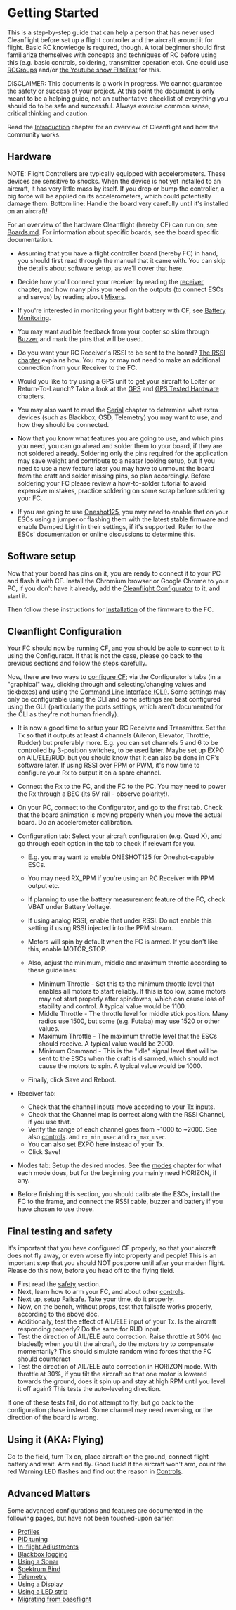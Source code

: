 # Getting Started

This is a step-by-step guide that can help a person that has never used Cleanflight before set up a flight controller and the aircraft around it for flight. Basic RC knowledge is required, though. A total beginner should first familiarize themselves with concepts and techniques of RC before using this (e.g. basic controls, soldering, transmitter operation etc). One could use [RCGroups](http://www.rcgroups.com/forums/index.php) and/or [the Youtube show FliteTest](https://www.youtube.com/user/flitetest) for this.

DISCLAIMER: This documents is a work in progress. We cannot guarantee the safety or success of your project. At this point the document is only meant to be a helping guide, not an authoritative checklist of everything you should do to be safe and successful. Always exercise common sense, critical thinking and caution.

Read the [Introduction](Introduction.md) chapter for an overview of Cleanflight and how the community works.

## Hardware

NOTE: Flight Controllers are typically equipped with accelerometers. These devices are sensitive to shocks. When the device is not yet installed  to an aircraft, it has very little mass by itself. If you drop or bump the controller, a big force will be applied on its accelerometers, which could potentially damage them. Bottom line: Handle the board very carefully until it's installed on an aircraft!

For an overview of the hardware Cleanflight (hereby CF) can run on, see [Boards.md](Boards.md). For information about specific boards, see the board specific documentation.

* Assuming that you have a flight controller board (hereby FC) in hand, you should first read through the manual that it came with. You can skip the details about software setup, as we'll cover that here.

* Decide how you'll connect your receiver by reading the [receiver](Rx.md) chapter, and how many pins you need on the outputs (to connect ESCs and servos) by reading about [Mixers](Mixer.md). 

* If you're interested in monitoring your flight battery with CF, see [Battery Monitoring](Battery.md).

* You may want audible feedback from your copter so skim through [Buzzer](Buzzer.md) and mark the pins that will be used.

* Do you want your RC Receiver's RSSI to be sent to the board? [The RSSI chapter](Rssi.md) explains how. You may or may not need to make an additional connection from your Receiver to the FC.

* Would you like to try using a GPS unit to get your aircraft to Loiter or Return-To-Launch? Take a look at the [GPS](Gps.md) and [GPS Tested Hardware](Gps_-_Tested_Hardware.md) chapters.

* You may also want to read the [Serial](Serial.md) chapter to determine what extra devices (such as Blackbox, OSD, Telemetry) you may want to use, and how they should be connected.

* Now that you know what features you are going to use, and which pins you need, you can go ahead and solder them to your board, if they are not soldered already. Soldering only the pins required for the application may save weight and contribute to a neater looking setup, but if you need to use a new feature later you may have to unmount the board from the craft and solder missing pins, so plan accordingly.  Before soldering your FC please review a how-to-solder tutorial to avoid expensive mistakes, practice soldering on some scrap before soldering your FC.

* If you are going to use [Oneshot125](Oneshot.md), you may need to enable that on your ESCs using a jumper or flashing them with the latest stable firmware and enable Damped Light in their settings, if it's supported. Refer to the ESCs' documentation or online discussions to determine this.

## Software setup

Now that your board has pins on it, you are ready to connect it to your PC and flash it with CF. Install the Chromium browser or Google Chrome to your PC, if you don't have it already, add the [Cleanflight Configurator](https://chrome.google.com/webstore/detail/cleanflight-configurator/enacoimjcgeinfnnnpajinjgmkahmfgb) to it, and start it.

Then follow these instructions for [Installation](Installation.md) of the firmware to the FC.

## Cleanflight Configuration

Your FC should now be running CF, and you should be able to connect to it using the Configurator. If that is not the case, please go back to the previous sections and follow the steps carefully.

<!--- This next paragraph should probably contain less info, as this info already exists in Configuration.md -->
Now, there are two ways to [configure CF](Configuration.md); via  the Configurator's tabs (in a "graphical" way, clicking through and selecting/changing values and tickboxes) and using the [Command Line Interface (CLI)](Cli.md). Some settings may only be configurable using the CLI and some settings are best configured using the GUI (particularly the ports settings, which aren't documented for the CLI as they're not human friendly).

* It is now a good time to setup your RC Receiver and Transmitter. Set the Tx so that it outputs at least 4 channels (Aileron, Elevator, Throttle, Rudder) but preferably more. E.g. you can set channels 5 and 6 to be controlled by 3-position switches, to be used later. Maybe set up EXPO on AIL/ELE/RUD, but you should know that it can also be done in CF's software later. If using RSSI over PPM or PWM, it's now time to configure your Rx to output it on a spare channel.

* Connect the Rx to the FC, and the FC to the PC. You may need to power the Rx through a BEC (its 5V rail - observe polarity!).

* On your PC, connect to the Configurator, and go to the first tab. Check that the board animation is moving properly when you move the actual board. Do an accelerometer calibration.

* Configuration tab: Select your aircraft configuration (e.g. Quad X), and go through each option in the tab to check if relevant for you. 

  * E.g. you may want to enable ONESHOT125 for Oneshot-capable ESCs.
  * You may need RX_PPM if you're using an RC Receiver with PPM output etc.
  * If planning to use the battery measurement feature of the FC, check VBAT under Battery Voltage.
  * If using analog RSSI, enable that under RSSI. Do not enable this setting if using RSSI injected into the PPM stream.
  * Motors will spin by default when the FC is armed. If you don't like this, enable MOTOR_STOP.
  * Also, adjust the minimum, middle and maximum throttle according to these guidelines:

    * Minimum Throttle - Set this to the minimum throttle level that enables all motors to start reliably. If this is too low, some motors may not start properly after spindowns, which can cause loss of stability and control. A typical value would be 1100.
    * Middle Throttle - The throttle level for middle stick position. Many radios use 1500, but some (e.g. Futaba) may use 1520 or other values.
    * Maximum Throttle - The maximum throttle level that the ESCs should receive. A typical value would be 2000.
    * Minimum Command - This is the "idle" signal level that will be sent to the ESCs when the craft is disarmed, which should not cause the motors to spin. A typical value would be 1000.
  * Finally, click Save and Reboot.

* Receiver tab: 
    * Check that the channel inputs move according to your Tx inputs. 
    * Check that the Channel map is correct along with the RSSI Channel, if you use that.
    * Verify the range of each channel goes from ~1000 to ~2000.  See also [controls](Controls.md). and `rx_min_usec` and `rx_max_usec`.
    * You can also set EXPO here instead of your Tx. 
    * Click Save!
* Modes tab: Setup the desired modes. See the [modes](Modes.md) chapter for what each mode does, but for the beginning you mainly need HORIZON, if any.

* Before finishing this section, you should calibrate the ESCs, install the FC to the frame, and connect the RSSI cable, buzzer and battery if you have chosen to use those.

## Final testing and safety

It's important that you have configured CF properly, so that your aircraft does not fly away, or even worse fly into property and people! This is an important step that you should NOT postpone until after your maiden flight. Please do this now, before you head off to the flying field.

* First read the [safety](Safety.md) section.
* Next, learn how to arm your FC, and about other [controls](Controls.md).
* Next up, setup [Failsafe](Failsafe.md). Take your time, do it properly.
* Now, on the bench, without props, test that failsafe works properly, according to the above doc.
* Additionally, test the effect of AIL/ELE input of your Tx. Is the aircraft responding properly? Do the same for RUD input.
* Test the direction of AIL/ELE auto correction. Raise throttle at 30% (no blades!); when you tilt the aircraft, do the motors try to compensate momentarily? This should simulate random wind forces that the FC should counteract
* Test the direction of AIL/ELE auto correction in HORIZON mode. With throttle at 30%, if you tilt the aircraft so that one motor is lowered towards the ground, does it spin up and stay at high RPM until you level it off again? This tests the auto-leveling direction.

If one of these tests fail, do not attempt to fly, but go back to the configuration phase instead. Some channel may need reversing, or the direction of the board is wrong.


## Using it (AKA: Flying)

Go to the field, turn Tx on, place aircraft on the ground, connect flight battery and wait. Arm and fly. Good luck!
If the aircraft won't arm, count the red Warning LED flashes and find out the reason in [Controls](Controls.md).

## Advanced Matters

Some advanced configurations and features are documented in the following pages, but have not been touched-upon earlier:

* [Profiles](Profiles.md)
* [PID tuning](PID+tuning.md)
* [In-flight Adjustments](Inflight+Adjustments.md)
* [Blackbox logging](Blackbox.md)
* [Using a Sonar](Sonar.md)
* [Spektrum Bind](Spektrum+bind.md)
* [Telemetry](Telemetry.md)
* [Using a Display](Display.md)
* [Using a LED strip](LedStrip.md)
* [Migrating from baseflight](Migrating+from+baseflight.md)
